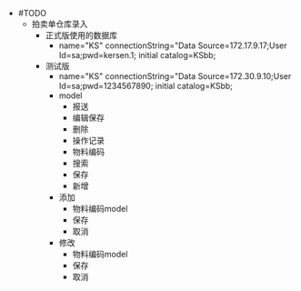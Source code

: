 - #TODO
	- 拍卖单仓库录入
		- 正式版使用的数据库
			- name="KS" connectionString="Data Source=172.17.9.17;User Id=sa;pwd=kersen.1; initial catalog=KSbb;
		- 测试版
			- name="KS" connectionString="Data Source=172.30.9.10;User Id=sa;pwd=1234567890; initial catalog=KSbb;
			- model
				- 报送
				- 编辑保存
				- 删除
				- 操作记录
				- 物料编码
				- 搜索
				- 保存
				- 新增
			- 添加
				- 物料编码model
				- 保存
				- 取消
			- 修改
				- 物料编码model
				- 保存
				- 取消